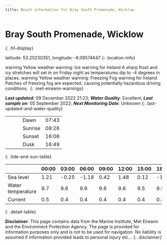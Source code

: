 ```yaml
---
title: Beach information for Bray South Promenade, Wicklow
---
```

# Bray South Promenade, Wicklow 
{: .h1-display}

latitude: 53.20230351, longitude: -6.09574647
{: .location-info}

<span class="material-icons yellow-warning">warning</span>&nbsp;Yellow weather warning: Ice warning for Ireland A sharp frost and icy stretches will set in on Friday night as temperatures dip to -4 degrees in places.&nbsp;<span class="material-icons yellow-warning">warning</span>&nbsp;Yellow weather warning: Freezing Fog warning for Ireland Patches of freezing fog are expected, causing potentially hazardous driving conditions.&nbsp;
{: .met-eireann-warnings}

___Last updated___: 09 December 2022 21:23; ___Water Quality___: Excellent;
___Last sample on___: 05 September 2022; ___Next Monitoring Date___: Unknown
{: .last-updated-and-water-quality}

|   |   |   |   |   |
|---|---|---|---|---|
|   |   |   | Dawn  | 07:43 |
|   |   |   | Sunrise  | 08:26 |
|   |   |   | Sunset  | 16:06 |
|   |   |   | Dusk  | 16:49 |
{: .tide-and-sun-table}

<div></div>

| | 00:00 | 03:00 | 06:00 | 09:00 | 12:00 | 15:00 | 18:00 | 21:00 |
|---|---|---|---|---|---|---|---|---|
| Sea level | 1.21 | -0.25 | -1.18 | 0.42| 1.48 | 0.12 | -1.33 | -0.1 |
| Water temperature | 9.7 | 9.6 | 9.6 | 9.6 | 9.6 | 9.5 | 9.5 | 9.5 |
| Current | 0.5 | 0.4 | 0.4 | 0.4 | 0.4| 0.4 | 0.3 | 0.4 |
{: .detail-table}

__Disclaimer__: This page contains data from the Marine Institute,
Met Eireann and the Environment Protection Agency. The page is provided for
information purposes only and is not to be used for navigation. No liability
is assumed if information provided leads to personal injury etc...
{: .disclaimer}